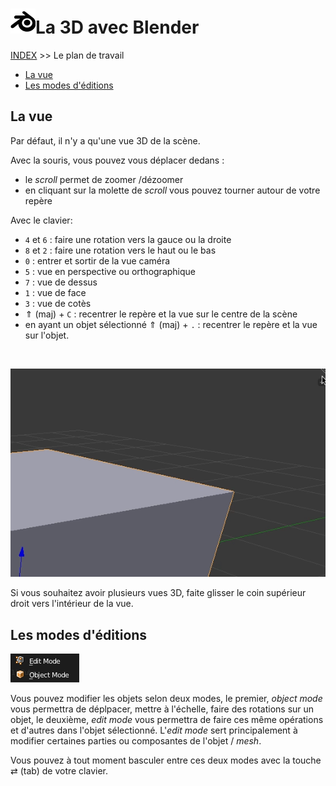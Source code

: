 # ![logo blender](src/blender.png)La 3D avec Blender
[INDEX](readme.md) >> Le plan de travail

- [La vue](#)
- [Les modes d'éditions](#)

## La vue
Par défaut, il n'y a qu'une vue 3D de la scène.

Avec la souris, vous pouvez vous déplacer dedans :
- le <em>scroll</em> permet de zoomer /dézoomer
- en cliquant sur la molette de <em>scroll</em> vous pouvez tourner autour de votre repère

Avec le clavier:
- ```4``` et ```6``` : faire une rotation vers la gauce ou la droite
- ```8``` et ```2``` : faire une rotation vers le haut ou le bas
- ```0``` : entrer et sortir de la vue caméra
- ```5``` : vue en perspective ou orthographique
- ```7``` : vue de dessus
- ```1``` : vue de face
- ```3``` : vue de cotès
- &uArr; (maj) + ```C``` : recentrer le repère et la vue sur le centre de la scène
- en ayant un objet sélectionné  &uArr; (maj) + ```.``` : recentrer le repère et la vue sur l'objet.


<br />

 ![plusieurs vues 3D](src/vue-3d.gif)

Si vous souhaitez avoir plusieurs vues 3D, faite glisser le coin supérieur droit vers l'intérieur de la vue.

## Les modes d'éditions

![modes](src/edit_mode-object_mode.png)

Vous pouvez modifier les objets selon deux modes, le premier, <em>object mode</em> vous permettra de déplpacer, mettre à l'échelle, faire des rotations sur un objet, le deuxième, <em>edit mode</em> vous permettra de faire ces même opérations et d'autres dans l'objet sélectionné. L'<em>edit mode</em> sert principalement à modifier certaines parties ou composantes de l'objet / <em>mesh</em>.

Vous pouvez à tout moment basculer entre ces deux modes avec la touche &rlarr; (tab) de votre clavier.
